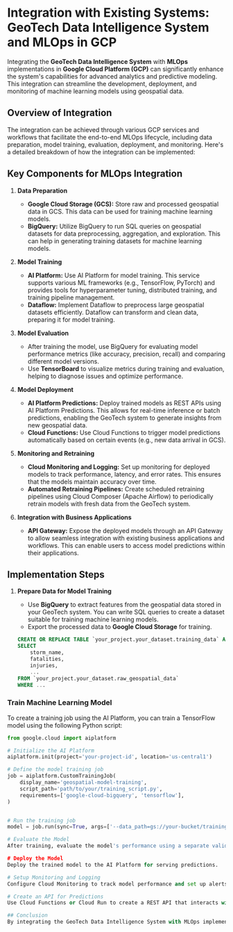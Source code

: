 # Integration with Existing Systems: GeoTech Data Intelligence System and MLOps in GCP

Integrating the **GeoTech Data Intelligence System** with **MLOps** implementations in **Google Cloud Platform (GCP)** can significantly enhance the system's capabilities for advanced analytics and predictive modeling. This integration can streamline the development, deployment, and monitoring of machine learning models using geospatial data.

## Overview of Integration

The integration can be achieved through various GCP services and workflows that facilitate the end-to-end MLOps lifecycle, including data preparation, model training, evaluation, deployment, and monitoring. Here's a detailed breakdown of how the integration can be implemented:

## Key Components for MLOps Integration

1. **Data Preparation**
   - **Google Cloud Storage (GCS):** Store raw and processed geospatial data in GCS. This data can be used for training machine learning models.
   - **BigQuery:** Utilize BigQuery to run SQL queries on geospatial datasets for data preprocessing, aggregation, and exploration. This can help in generating training datasets for machine learning models.

2. **Model Training**
   - **AI Platform:** Use AI Platform for model training. This service supports various ML frameworks (e.g., TensorFlow, PyTorch) and provides tools for hyperparameter tuning, distributed training, and training pipeline management.
   - **Dataflow:** Implement Dataflow to preprocess large geospatial datasets efficiently. Dataflow can transform and clean data, preparing it for model training.

3. **Model Evaluation**
   - After training the model, use BigQuery for evaluating model performance metrics (like accuracy, precision, recall) and comparing different model versions.
   - Use **TensorBoard** to visualize metrics during training and evaluation, helping to diagnose issues and optimize performance.

4. **Model Deployment**
   - **AI Platform Predictions:** Deploy trained models as REST APIs using AI Platform Predictions. This allows for real-time inference or batch predictions, enabling the GeoTech system to generate insights from new geospatial data.
   - **Cloud Functions:** Use Cloud Functions to trigger model predictions automatically based on certain events (e.g., new data arrival in GCS).

5. **Monitoring and Retraining**
   - **Cloud Monitoring and Logging:** Set up monitoring for deployed models to track performance, latency, and error rates. This ensures that the models maintain accuracy over time.
   - **Automated Retraining Pipelines:** Create scheduled retraining pipelines using Cloud Composer (Apache Airflow) to periodically retrain models with fresh data from the GeoTech system.

6. **Integration with Business Applications**
   - **API Gateway:** Expose the deployed models through an API Gateway to allow seamless integration with existing business applications and workflows. This can enable users to access model predictions within their applications.

## Implementation Steps

1. **Prepare Data for Model Training**
   - Use **BigQuery** to extract features from the geospatial data stored in your GeoTech system. You can write SQL queries to create a dataset suitable for training machine learning models.
   - Export the processed data to **Google Cloud Storage** for training.

   ```sql
   CREATE OR REPLACE TABLE `your_project.your_dataset.training_data` AS
   SELECT
       storm_name,
       fatalities,
       injuries,
       ...
   FROM `your_project.your_dataset.raw_geospatial_data`
   WHERE ...
### Train Machine Learning Model

To create a training job using the AI Platform, you can train a TensorFlow model using the following Python script:

```python
from google.cloud import aiplatform

# Initialize the AI Platform
aiplatform.init(project='your-project-id', location='us-central1')

# Define the model training job
job = aiplatform.CustomTrainingJob(
    display_name='geospatial-model-training',
    script_path='path/to/your/training_script.py',
    requirements=['google-cloud-bigquery', 'tensorflow'],
)


# Run the training job
model = job.run(sync=True, args=['--data_path=gs://your-bucket/training_data.csv'])

# Evaluate the Model
After training, evaluate the model's performance using a separate validation dataset. Store evaluation metrics in BigQuery for analysis.

# Deploy the Model
Deploy the trained model to the AI Platform for serving predictions.

# Setup Monitoring and Logging
Configure Cloud Monitoring to track model performance and set up alerts for any anomalies detected during predictions.

# Create an API for Predictions
Use Cloud Functions or Cloud Run to create a REST API that interacts with the deployed model for predictions.

## Conclusion
By integrating the GeoTech Data Intelligence System with MLOps implementations in GCP, you can leverage the power of machine learning to enhance your data intelligence platform. This integration allows for scalable and efficient processing of geospatial data, advanced analytics capabilities, and real-time insights generation. Additionally, automating the ML lifecycle through GCP services improves model management and ensures that the system remains responsive to changing data and business needs.
